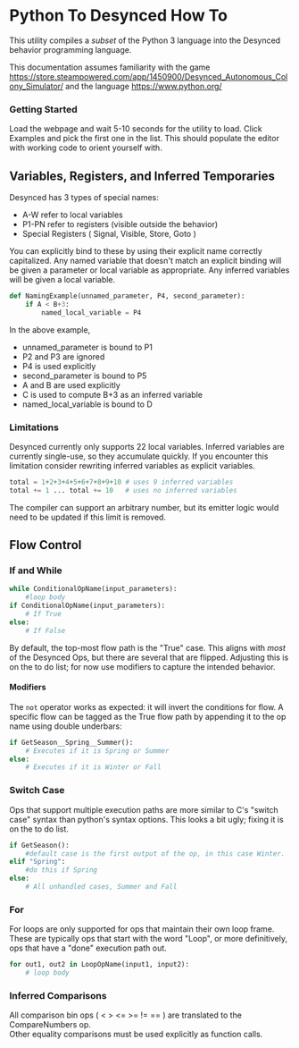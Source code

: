 
# Python To Desynced How To

  

This utility compiles a *subset* of the Python 3 language into the Desynced behavior programming language.

This documentation assumes familiarity with the game https://store.steampowered.com/app/1450900/Desynced_Autonomous_Colony_Simulator/ 
and the language https://www.python.org/

### Getting Started
Load the webpage and wait 5-10 seconds for the utility to load. Click Examples and pick the first one in the list. This should populate the editor with working code to orient yourself with.


## Variables, Registers, and Inferred Temporaries
Desynced has 3 types of special names:
- A-W refer to local variables
 - P1-PN refer to registers (visible outside the behavior)
 - Special Registers ( Signal, Visible, Store, Goto )

You can explicitly bind to these by using their explicit name correctly capitalized.  Any  named variable that doesn't match an explicit binding will be given a parameter or local variable as appropriate.  Any inferred variables will be given a local variable.

```python
def NamingExample(unnamed_parameter, P4, second_parameter):
	if A < B+3:
		named_local_variable = P4
```
In the above example, 
- unnamed_parameter is bound to P1
- P2 and P3 are ignored
- P4 is used explicitly
- second_parameter is bound to P5
- A and B are used explicitly
- C is used to compute B+3 as an inferred variable
- named_local_variable is bound to D

### Limitations
Desynced currently only supports 22 local variables.  Inferred variables are currently single-use, so they accumulate quickly.  If you encounter this limitation consider rewriting inferred variables as explicit variables.
```python
total = 1+2+3+4+5+6+7+8+9+10 # uses 9 inferred variables
total += 1 ... total += 10   # uses no inferred variables
```

  The compiler can support an arbitrary number, but its emitter logic would need to be updated if this limit is removed.   


## Flow Control

### If and While
``` python
while ConditionalOpName(input_parameters):
	#loop body
if ConditionalOpName(input_parameters):
	# If True
else:
	# If False
```
By default, the top-most flow path is the "True" case.  This aligns with _most_ of the Desynced Ops, but there are several that are flipped.    Adjusting this is on the to do list; for now use modifiers to capture the intended behavior.
#### Modifiers
The `not` operator works as expected: it will invert the conditions for flow.
A specific flow can be tagged as the True flow path by appending it to the op name using double underbars:
```python
if GetSeason__Spring__Summer():
	# Executes if it is Spring or Summer
else:
	# Executes if it is Winter or Fall
```
### Switch Case
Ops that support multiple execution paths are more similar to C's "switch case" syntax than python's syntax options.  This looks a bit ugly; fixing it is on the to do list.
```python
if GetSeason():
	#default case is the first output of the op, in this case Winter.
elif "Spring":
	#do this if Spring
else:
	# All unhandled cases, Summer and Fall
```
### For
For loops are only supported for ops that maintain their own loop frame.  These are typically ops that start with the word "Loop", or more definitively, ops that have a "done" execution path out.
```python
for out1, out2 in LoopOpName(input1, input2):
	# loop body
```
### Inferred Comparisons
All comparison bin ops ( < > <= >= !=   == ) are translated to the CompareNumbers op.  
Other equality comparisons must be used explicitly as function calls.